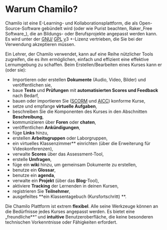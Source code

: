 # Warum Chamilo?

Chamilo ist eine E-Learning- und Kollaborationsplattform, die als Open-Source-Software gebündelt wird \(oder wie Purist beachten, Raker_Free Software_\), die an Bildungs- oder Berufsprojekte angepasst werden kann. Es wird unter der [GNU/](http://fr.wikipedia.org/wiki/Licence_publique_générale_GNU) [GPL](http://fr.wikipedia.org/wiki/Licence_publique_générale_GNU) [v](http://fr.wikipedia.org/wiki/Licence_publique_générale_GNU)3 +-Lizenz vertrieben, die Sie bei der Verwendung akzeptieren müssen.

Ein Lehrer, der Chamilo verwendet, kann auf eine Reihe nützlicher Tools zugreifen, die es ihm ermöglichen, einfach und effizient eine effektive Lernumgebung zu schaffen. Beim Erstellen/Bearbeiten eines Kurses kann er (oder sie\):

* Importieren oder erstellen **Dokumente** \(Audio, Video, Bilder\) und veröffentlichen sie,
* baue **Tests** und **Prüfungen** mit **automatisierten Scores und Feedback** nach Bedarf,
* bauen oder importieren Sie \([SCORM](http://fr.wikipedia.org/wiki/Sharable_Content_Object_Reference_Model) und [AICC](http://fr.wikipedia.org/wiki/Aviation_Industry_CBT_Committee)\) konforme Kurse,
* setze und empfange **virtuelle Aufgaben**,
* beschreiben Sie die Komponenten des Kurses in den Abschnitten **Beschreibung**,
* kommunizieren über **Foren** oder **chaten**,
* veröffentlichen **Ankündigungen**,
* füge **Links** hinzu,
* erstellen **Arbeitsgruppen** oder Laborgruppen,
* ein virtuelles Klassenzimmer** einrichten \(über die Erweiterung für Videokonferenzen\),
* verwalte **Scores** über das Assessment-Tool,
* erstelle **Umfragen**,
* füge ein **wiki** hinzu, um gemeinsam Dokumente zu erstellen,
* benutze ein **Glossar**,
* benutze ein **agenda**,
* verwalte ein **Projekt** \(über das **Blog**-Tool\),
* aktiviere **Tracking** der Lernenden in deinen Kursen,
* registrieren Sie **Teilnehmer**,
* ausgefeiltes **ein Klassentagebuch \(Kursfortschritt\) **.

Die Chamilo Plattform ist extrem **flexibel**. Alle seine Werkzeuge können an die Bedürfnisse jedes Kurses angepasst werden. Es bietet eine „freundliche**“ und **intuitive** Benutzeroberfläche, die keine besonderen technischen Vorkenntnisse oder Fähigkeiten erfordert.